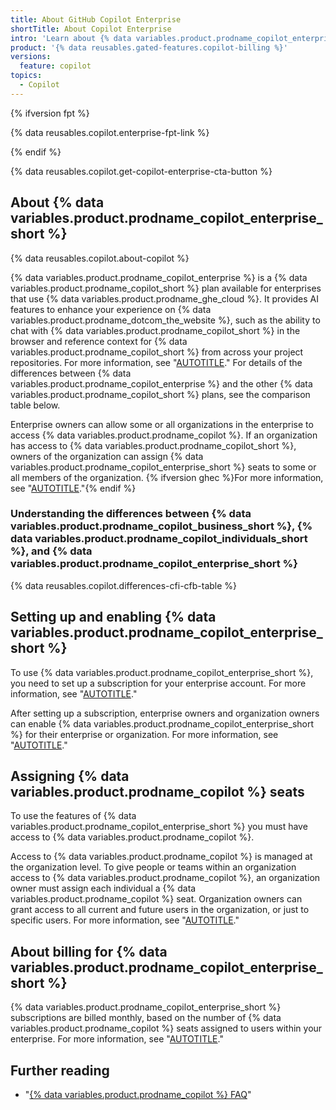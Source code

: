 ```yaml
---
title: About GitHub Copilot Enterprise
shortTitle: About Copilot Enterprise
intro: 'Learn about {% data variables.product.prodname_copilot_enterprise %} and how it compares to other {% data variables.product.prodname_copilot_short %} plans.'
product: '{% data reusables.gated-features.copilot-billing %}'
versions:
  feature: copilot
topics:
  - Copilot
---
```



{% ifversion fpt %}

{% data reusables.copilot.enterprise-fpt-link %}

{% endif %}

{% data reusables.copilot.get-copilot-enterprise-cta-button %}

## About {% data variables.product.prodname_copilot_enterprise_short %}

{% data reusables.copilot.about-copilot %}

{% data variables.product.prodname_copilot_enterprise %} is a {% data variables.product.prodname_copilot_short %} plan available for enterprises that use {% data variables.product.prodname_ghe_cloud %}. It provides AI features to enhance your experience on {% data variables.product.prodname_dotcom_the_website %}, such as the ability to chat with {% data variables.product.prodname_copilot_short %} in the browser and reference context for {% data variables.product.prodname_copilot_short %} from across your project repositories. For more information, see "[AUTOTITLE](/copilot/github-copilot-enterprise/overview/github-copilot-enterprise-feature-set)." For details of the differences between {% data variables.product.prodname_copilot_enterprise %} and the other {% data variables.product.prodname_copilot_short %} plans, see the comparison table below.

Enterprise owners can allow some or all organizations in the enterprise to access {% data variables.product.prodname_copilot %}. If an organization has access to {% data variables.product.prodname_copilot_short %}, owners of the organization can assign {% data variables.product.prodname_copilot_enterprise_short %} seats to some or all members of the organization. {% ifversion ghec %}For more information, see "[AUTOTITLE](/copilot/github-copilot-enterprise/overview/enabling-github-copilot-enterprise-features)."{% endif %}

### Understanding the differences between {% data variables.product.prodname_copilot_business_short %}, {% data variables.product.prodname_copilot_individuals_short %}, and {% data variables.product.prodname_copilot_enterprise_short %}

{% data reusables.copilot.differences-cfi-cfb-table %}

## Setting up and enabling {% data variables.product.prodname_copilot_enterprise_short %}

To use {% data variables.product.prodname_copilot_enterprise_short %}, you need to set up a subscription for your enterprise account. For more information, see "[AUTOTITLE](/enterprise-cloud@latest/billing/managing-billing-for-github-copilot/managing-your-github-copilot-enterprise-subscription)."

After setting up a subscription, enterprise owners and organization owners can enable {% data variables.product.prodname_copilot_enterprise_short %} for their enterprise or organization. For more information, see "[AUTOTITLE](/copilot/github-copilot-enterprise/overview/enabling-github-copilot-enterprise-features)."

## Assigning {% data variables.product.prodname_copilot %} seats

To use the features of {% data variables.product.prodname_copilot_enterprise_short %} you must have access to {% data variables.product.prodname_copilot %}.

Access to {% data variables.product.prodname_copilot %} is managed at the organization level. To give people or teams within an organization access to {% data variables.product.prodname_copilot %}, an organization owner must assign each individual a {% data variables.product.prodname_copilot %} seat. Organization owners can grant access to all current and future users in the organization, or just to specific users. For more information, see "[AUTOTITLE](/copilot/managing-github-copilot-in-your-organization/managing-access-for-copilot-business-in-your-organization)."

## About billing for {% data variables.product.prodname_copilot_enterprise_short %}

{% data variables.product.prodname_copilot_enterprise_short %} subscriptions are billed monthly, based on the number of {% data variables.product.prodname_copilot %} seats assigned to users within your enterprise. For more information, see "[AUTOTITLE](/billing/managing-billing-for-github-copilot/about-billing-for-github-copilot#pricing-for-github-copilot-enterprise)."

## Further reading

- "[{% data variables.product.prodname_copilot %} FAQ](https://github.com/features/copilot#faq)"
